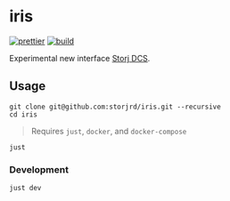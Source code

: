 # iris

[![prettier](https://github.com/storjrd/iris/actions/workflows/prettier.yml/badge.svg)](https://github.com/storjrd/iris/actions/workflows/prettier.yml)
[![build](https://github.com/storjrd/iris/actions/workflows/build-commit.yml/badge.svg)](https://github.com/storjrd/iris/actions/workflows/build-commit.yml)

Experimental new interface [Storj DCS](https://www.storj.io/).

## Usage

```
git clone git@github.com:storjrd/iris.git --recursive
cd iris
```

> Requires `just`, `docker`, and `docker-compose`

```
just
```

### Development

```
just dev
```
